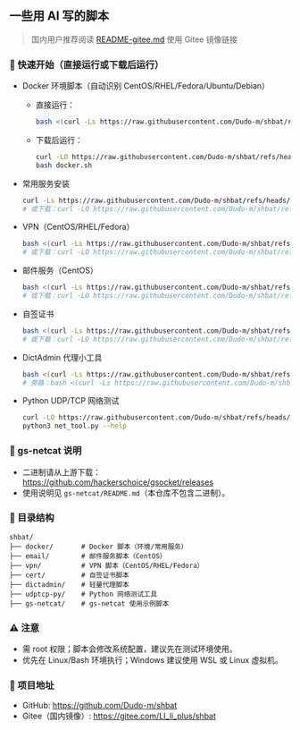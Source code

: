 ## 一些用 AI 写的脚本

> 国内用户推荐阅读 [README-gitee.md](README-gitee.md) 使用 Gitee 镜像链接

### 🚀 快速开始（直接运行或下载后运行）

- Docker 环境脚本（自动识别 CentOS/RHEL/Fedora/Ubuntu/Debian）
  - 直接运行：
    ```bash
    bash <(curl -Ls https://raw.githubusercontent.com/Dudo-m/shbat/refs/heads/master/docker/docker.sh)
    ```
  - 下载后运行：
    ```bash
    curl -LO https://raw.githubusercontent.com/Dudo-m/shbat/refs/heads/master/docker/docker.sh
    bash docker.sh
    ```

- 常用服务安装
  ```bash
  curl -Ls https://raw.githubusercontent.com/Dudo-m/shbat/refs/heads/master/docker/docker_services.sh | bash
  # 或下载：curl -LO https://raw.githubusercontent.com/Dudo-m/shbat/refs/heads/master/docker/docker_services.sh && bash docker_services.sh
  ```

- VPN（CentOS/RHEL/Fedora）
  ```bash
  bash <(curl -Ls https://raw.githubusercontent.com/Dudo-m/shbat/refs/heads/master/vpn/vpn-centos.sh)
  # 或下载：curl -LO https://raw.githubusercontent.com/Dudo-m/shbat/refs/heads/master/vpn/vpn-centos.sh && bash vpn-centos.sh
  ```

- 邮件服务（CentOS）
  ```bash
  bash <(curl -Ls https://raw.githubusercontent.com/Dudo-m/shbat/refs/heads/master/email/email-centos.sh)
  # 或下载：curl -LO https://raw.githubusercontent.com/Dudo-m/shbat/refs/heads/master/email/email-centos.sh && bash email-centos.sh
  ```

- 自签证书
  ```bash
  bash <(curl -Ls https://raw.githubusercontent.com/Dudo-m/shbat/refs/heads/master/cert/cert.sh)
  # 或下载：curl -LO https://raw.githubusercontent.com/Dudo-m/shbat/refs/heads/master/cert/cert.sh && bash cert.sh
  ```

- DictAdmin 代理小工具
  ```bash
  bash <(curl -Ls https://raw.githubusercontent.com/Dudo-m/shbat/refs/heads/master/dictadmin/px.sh)
  # 旁路：bash <(curl -Ls https://raw.githubusercontent.com/Dudo-m/shbat/refs/heads/master/dictadmin/px-sb.sh)
  ```

- Python UDP/TCP 网络测试
  ```bash
  curl -LO https://raw.githubusercontent.com/Dudo-m/shbat/refs/heads/master/udptcp-py/net_tool.py
  python3 net_tool.py --help
  ```

### 📌 gs-netcat 说明

- 二进制请从上游下载：https://github.com/hackerschoice/gsocket/releases
- 使用说明见 `gs-netcat/README.md`（本仓库不包含二进制）。

### 📁 目录结构

```
shbat/
├── docker/       # Docker 脚本（环境/常用服务）
├── email/        # 邮件服务脚本（CentOS）
├── vpn/          # VPN 脚本（CentOS/RHEL/Fedora）
├── cert/         # 自签证书脚本
├── dictadmin/    # 轻量代理脚本
├── udptcp-py/    # Python 网络测试工具
├── gs-netcat/    # gs-netcat 使用示例脚本
```

### ⚠️ 注意

- 需 root 权限；脚本会修改系统配置，建议先在测试环境使用。
- 优先在 Linux/Bash 环境执行；Windows 建议使用 WSL 或 Linux 虚拟机。

### 🔗 项目地址

- GitHub: https://github.com/Dudo-m/shbat
- Gitee（国内镜像）: https://gitee.com/LI_li_plus/shbat
